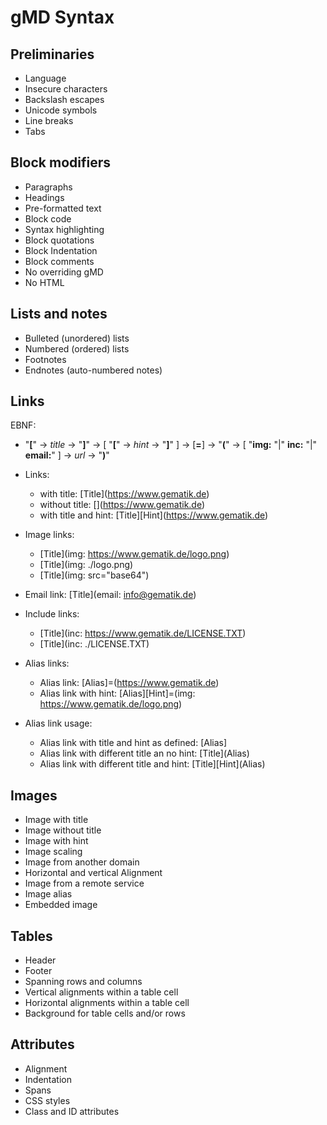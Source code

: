 # gMD Syntax

## Preliminaries

- Language
- Insecure characters
- Backslash escapes
- Unicode symbols
- Line breaks
- Tabs

## Block modifiers

- Paragraphs
- Headings
- Pre-formatted text
- Block code
- Syntax highlighting
- Block quotations
- Block Indentation
- Block comments
- No overriding gMD 
- No HTML

## Lists and notes

- Bulleted (unordered) lists
- Numbered (ordered) lists
- Footnotes
- Endnotes (auto-numbered notes)

## Links 

EBNF: 

- "**[**" → _title_ → "**]**" → [ "**[**" → _hint_ → "**]**" ] → [**=**] → "**(**" → [ "**img:** "|" **inc:** "|" **email:**" ] → _url_ → "**)**"


- Links:
  - with title: \[Title\](https://www.gematik.de)
  - without title: \[\](https://www.gematik.de)
  - with title and hint: \[Title\]\[Hint\](https://www.gematik.de)
- Image links:
  - \[Title\](img: https://www.gematik.de/logo.png)
  - \[Title\](img: ./logo.png)
  - \[Title\](img: src="base64")
- Email link: \[Title\](email: info@gematik.de)
- Include links:
  - \[Title\](inc: https://www.gematik.de/LICENSE.TXT)
  - \[Title\](inc: ./LICENSE.TXT)
- Alias links:
  - Alias link: \[Alias\]=(https://www.gematik.de)
  - Alias link with hint: \[Alias\]\[Hint\]=(img: https://www.gematik.de/logo.png)
- Alias link usage:
  - Alias link with title and hint as defined: \[Alias\]
  - Alias link with different title an no hint: \[Title\](Alias)
  - Alias link with different title and hint: \[Title\][Hint\](Alias)

## Images

- Image with title
- Image without title
- Image with hint
- Image scaling
- Image from another domain
- Horizontal and vertical Alignment
- Image from a remote service
- Image alias
- Embedded image

## Tables

- Header
- Footer
- Spanning rows and columns
- Vertical alignments within a table cell
- Horizontal alignments within a table cell
- Background for table cells and/or rows 

## Attributes

- Alignment
- Indentation
- Spans
- CSS styles
- Class and ID attributes
   






